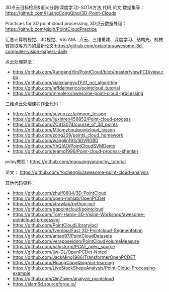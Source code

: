 3D点云目标检测&语义分割(深度学习)-SOTA方法,代码,论文,数据集等：https://github.com/HuangCongQing/3D-Point-Clouds

Practices for 3D point cloud processing. 3D点云数据处理： https://github.com/gjgjh/PointCloudPractice

汇总计算机视觉、3D视觉、VSLAM、点云、三维重建、深度学习、结构光、机械臂抓取等方向的最新论文:https://github.com/qxiaofan/awesome-3d-computer-vision-papers-daily


点云处理算法：
- https://github.com/XungangYin/PointCloud/blob/master/viewPCD/view.cpp
- https://github.com/xiaoxiangyuTF/tf_pcl_algorithm
- https://github.com/jeffdelmerico/pointcloud_tutorial
- https://github.com/mmolero/awesome-point-cloud-processing


三维点云处理课程作业代码：
- https://github.com/suyunzzz/aiimooc_lesson
- https://github.com/liuxinren456852/Point-cloud-process
- https://github.com/ZC413074/course_of_3d_points
- https://github.com/Mitomzhou/pointcloud_lesson
- https://github.com/zong209/points_cloud_homework
- https://github.com/wanglin193/3DVRGBD
- https://github.com/YhQIAO/PointCloudSVMDemo
- https://github.com/teamo1996/Point-cloud-process-shenlan


pclpy教程：https://github.com/maguangyan/pclpy_tutorial

论文： https://github.com/Yochengliu/awesome-point-cloud-analysis

其他代码资料：
- https://github.com/zhulf0804/3D-PointCloud
- https://github.com/open-mmlab/OpenPCDet
- https://github.com/strawlab/python-pcl
- https://github.com/pgpointcloud/pointcloud
- https://github.com/Tom-Hardy-3D-Vision-Workshop/awesome-pointcloud-processing
- https://github.com/PointCloudLibrary/pcl
- https://github.com/fverdoja/Fast-3D-Pointcloud-Segmentation
- https://github.com/antao97/PointCloudDatasets
- https://github.com/veraposeidon/PointCloudVolumeMeasure
- https://github.com/halostorm/PCAT_open_source
- https://github.com/jjw-DL/OpenPCDet-Noted
- https://github.com/JackMing1986/TransformerOpenPCDET
- https://github.com/HuangCongQing/pcl-learning
- https://github.com/LiveStockShapeAnalysis/Point-Cloud-Processing-example
- https://github.com/QinZiwen/analyze_pointcloud
- https://slam6d.sourceforge.io/
